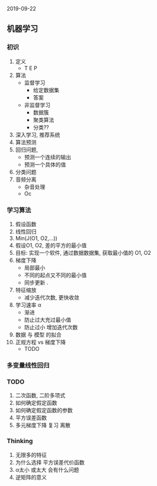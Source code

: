 2019-09-22

## 机器学习

### 初识
1. 定义
	- T E P
2. 算法
	- 监督学习
		- 给定数据集
		- 答案
	- 非监督学习
		- 数据簇
		- 聚类算法
		- 分类??
3. 深入学习, 推荐系统
4. 算法预测
2. 回归问题, 
	- 预测一个连续的输出
	- 预测一个具体的值
3. 分类问题
1. 音频分离
	- 杂音处理
	- Oc

### 学习算法
1. 假设函数
2. 线性回归
3. Min(J(O1, O2,...))
3. 假设O1, O2, 差的平方的最小值
3. 目标: 实现一个软件, 通过数据数据集, 获取最小值的 O1, O2
3. 梯度下降
	- 局部最小
	- 不同的起点又不同的最小值
	- 同步更新  .
1. 特征缩放
	- 减少迭代次数, 更快收敛
1. 学习速率 α
	- 渐进
	- 防止过大充过最小值
	- 防止过小 增加迭代次数
1. 数据 与 模型 的拟合
1. 正规方程 vs 梯度下降	
	- TODO

### 多变量线性回归

### TODO
1. 二次函数, 二阶多项式
2. 如何确定假定函数
3. 如何确定假定函数的参数
1. 平方误差函数
1. 多元梯度下降 复习
离散

### Thinking
1. 无限多的特征
2. 为什么选择 平方误差代价函数
3. α太小 或太大 会有什么问题
4. 逆矩阵的意义


 